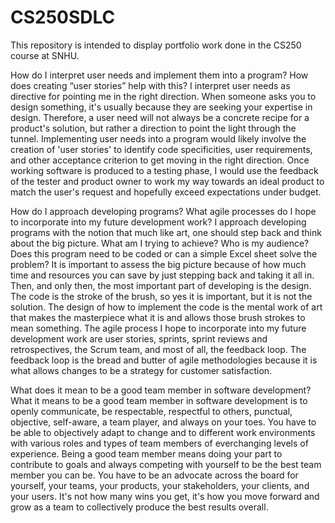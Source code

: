 # CS250SDLC
This repository is intended to display portfolio work done in the CS250 course at SNHU.

How do I interpret user needs and implement them into a program? How does creating “user stories” help with this?
I interpret user needs as directive for pointing me in the right direction. When someone asks you to design something, it's usually because they are seeking your expertise in design. Therefore, a user need will not always be a concrete recipe for a product's solution, but rather a direction to point the light through the tunnel. Implementing user needs into a program would likely involve the creation of 'user stories' to identify code specificities, user requirements, and other acceptance criterion to get moving in the right direction. Once working software is produced to a testing phase, I would use the feedback of the tester and product owner to work my way towards an ideal product to match the user's request and hopefully exceed expectations under budget.

How do I approach developing programs? What agile processes do I hope to incorporate into my future development work?
I approach developing programs with the notion that much like art, one should step back and think about the big picture. What am I trying to achieve? Who is my audience? Does this program need to be coded or can a simple Excel sheet solve the problem? It is important to assess the big picture because of how much time and resources you can save by just stepping back and taking it all in. Then, and only then, the most important part of developing is the design. The code is the stroke of the brush, so yes it is important, but it is not the solution. The design of how to implement the code is the mental work of art that makes the masterpiece what it is and allows those brush strokes to mean something. The agile process I hope to incorporate into my future development work are user stories, sprints, sprint reviews and retrospectives, the Scrum team, and most of all, the feedback loop. The feedback loop is the bread and butter of agile methodologies because it is what allows changes to be a strategy for customer satisfaction.

What does it mean to be a good team member in software development?
What it means to be a good team member in software development is to openly communicate, be respectable, respectful to others, punctual, objective, self-aware, a team player, and always on your toes. You have to be able to objectively adapt to change and to different work environments with various roles and types of team members of everchanging levels of experience. Being a good team member means doing your part to contribute to goals and always competing with yourself to be the best team member you can be. You have to be an advocate across the board for yourself, your teams, your products, your stakeholders, your clients, and your users. It's not how many wins you get, it's how you move forward and grow as a team to collectively produce the best results overall.
